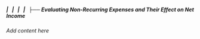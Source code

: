 ##### |   |   |   |   ├── Evaluating Non-Recurring Expenses and Their Effect on Net Income

*Add content here*